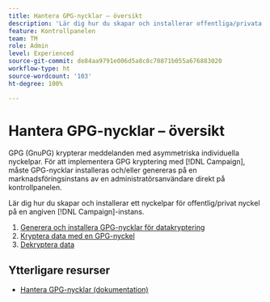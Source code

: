 ```yaml
---
title: Hantera GPG-nycklar – översikt
description: 'Lär dig hur du skapar och installerar offentliga/privata nyckelpar på en angiven [!DNL Campaign] instans. '
feature: Kontrollpanelen
team: TM
role: Admin
level: Experienced
source-git-commit: de84aa9791e006d5a8c8c70871b055a676883020
workflow-type: ht
source-wordcount: '103'
ht-degree: 100%

---
```


# Hantera GPG-nycklar – översikt

GPG (GnuPG) krypterar meddelanden med asymmetriska individuella nyckelpar. För att implementera GPG kryptering med [!DNL Campaign], måste GPG-nycklar installeras och/eller genereras på en marknadsföringsinstans av en administratörsanvändare direkt på kontrollpanelen.

Lär dig hur du skapar och installerar ett nyckelpar för offentlig/privat nyckel på en angiven [!DNL Campaign]-instans.

1. [Generera och installera GPG-nycklar för datakryptering](./generate-and-install-gpg-keys.md)
2. [Kryptera data med en GPG-nyckel](./use-a-gpg-key-to-encrypt-data.md)
3. [Dekryptera data](./decrypt-data.md)

## Ytterligare resurser

* [Hantera GPG-nycklar (dokumentation)](https://experienceleague.adobe.com/docs/control-panel/using/instances-settings/gpg-keys-management.html?lang=sv)
